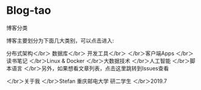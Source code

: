# Blog-tao

博客分类   

博客主要划分为下面几大类别，可以点击进入:

分布式架构＜/br＞
数据库＜/br＞
开发工具＜/br＞
＜/br＞客户端Apps
＜/br＞读书笔记
＜/br＞Linux &amp; Docker
＜/br＞大数据技术
＜/br＞人工智能
＜/br＞脚本语言
＜/br＞另外，如果想看文章列表，点击这里跳转到Issues查看

＜/br＞关于我
＜/br＞Stefan 重庆邮电大学 研二学生
＜/br＞2019.7

